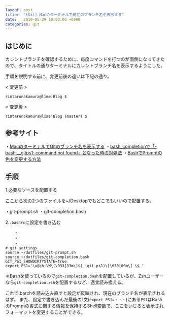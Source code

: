 ```yaml
---
layout: post
title:  "[Git] Macのターミナルで現在のブランチ名を表示する"
date:   2019-05-29 10:00:00 +0900
categories: git
---
```


## はじめに

カレントブランチを確認するために、毎度コマンドを打つのが面倒になってきたので、タイトルの通りターミナルにカレントブランチ名を表示するようにした。

手順を説明する前に、変更前後の違いは下記の通り。

< 変更前 >
```
rintaronakamura@lime:Blog $
```

< 変更後 >
```
rintaronakamura@lime:Blog (master) $
```

## 参考サイト

・[MacのターミナルでGitのブランチ名を表示する](http://blog.ruedap.com/entry/20110706/mac_terminal_git_branch_name)
・[bash\_completionで「-bash:\_\_gitps1: command not found」となった時の対処法](https://sue445.hatenablog.com/entry/2012/08/30/005627)
・[BashでPromptの色を変更する方法](https://qiita.com/wildeagle/items/5da17e007e2c284dc5dd)

## 手順

1.必要なソースを配置する

[ここから](https://github.com/git/git/tree/master/contrib/completion)次の2つのファイルを~/Desktopでもどこでもいいので配置する。

・git-prompt.sh
・git-completion.bash

2.`.bashrc`に設定を書き込む

```.bashrc
    ・
    ・
    ・
# git settings
source ~/dotfiles/git-prompt.sh
source ~/dotfiles/git-completion.bash
GIT_PS1_SHOWDIRTYSTATE=true
export PS1='\u@\h:\W\[\033[33m\]$(__git_ps1)\[\033[00m\] \$ '
```

＊Bashを使っているので`git-completion.bash`を配置しているが、Zshユーザーなら`git-completion.zsh`を配置するなど、適宜読み換える。

これで.barchを読み込み直すと設定が反映され、現在のブランチ名が表示されるはず。
また、設定で書き込んだ最後の1文(`export PS1=・・・`)にある`PS1`はBashのPromptの書式に関する情報を保持するShell変数で、ここをいじると表示されフォーマットを変更することができる。
